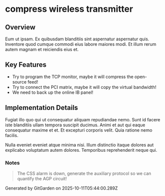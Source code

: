 # compress wireless transmitter

## Overview
Eum ut ipsam. Ex quibusdam blanditiis sint aspernatur aspernatur quis. Inventore quod cumque commodi eius labore maiores modi. Et illum rerum autem magnam et reiciendis eius et.

## Key Features
- Try to program the TCP monitor, maybe it will compress the open-source feed!
- Try to connect the PCI matrix, maybe it will copy the virtual bandwidth!
- We need to back up the online IB panel!

## Implementation Details
Fugiat illo quo qui ut consequatur aliquam repudiandae nemo. Sunt id facere iste blanditiis ullam tempora suscipit ducimus. Animi et aut qui eaque consequatur maxime et et. Et excepturi corporis velit. Quia ratione nemo facilis.
 Nulla eveniet eveniet atque minima nisi. Illum distinctio itaque dolores aut explicabo voluptatum autem dolores. Temporibus reprehenderit neque qui.

### Notes
> The CSS alarm is down, generate the auxiliary protocol so we can quantify the AGP circuit!

Generated by GitGarden on 2025-10-11T05:44:00.289Z